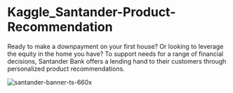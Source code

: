 # Kaggle_Santander-Product-Recommendation

Ready to make a downpayment on your first house? Or looking to leverage the equity in the home you have? To support needs for a range of financial decisions, Santander Bank offers a lending hand to their customers through personalized product recommendations.

![santander-banner-ts-660x](https://user-images.githubusercontent.com/49096513/89110008-444d2e80-d481-11ea-9c99-18331bad4c6c.png)

